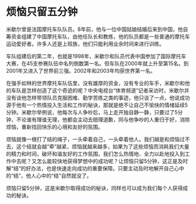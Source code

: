 # 烦恼只留五分钟


 米歇尔曾是法国摩托车队队员。8年前，他与一位中国姑娘结婚后来到中国，他自筹资金组建了中国摩托车队，由他任队长和教练，他的队员都是一些普通的摩托车运动爱好者。许多人还是上班族，他们只能利用业余时间来进行训练。  

车队组建后的第二年，也就是1998年，米歇尔和队员代表中国参加了国际摩托车大赛，在45支参赛队伍中名列倒数第一名。但车队在2000年就上升至第15名。到2001年又进入了世界前三强。2002年和2003年均获世界第一名。  

在强手如林的世界摩托车队伍里，没有雄厚的资金，没有专业的车手，米歇尔和他的车队是怎样创造了这个奇迹的呢？中央电视台“体育频道”记者采访时，米歇尔并没有谈他怎样带领队员克服困难、勤学苦练之类的事迹，他只谈了一点，他说成功源于他有一个热情投入生活和工作的秘诀，那就是绝不让自己不愉快的情绪延续5分钟。米歇尔举例说，他每次与人争吵后，马上走开独自静一静，只要过了5分钟，不论谁有理谁无理，他都会主动去赔理道歉，同与他争吵的人重归于好，消除烦恼，重新找回快乐的心境和友好的氛围。  

烦恼就像一根打了结的绳子，一头牵着自己，一头牵着他人。我们越是和烦恼过不去，这个结就会越“牵”越紧，烦恼就越来越多，如果为了这些烦恼而消耗我们大量的精力和时间，破坏和谐友好的工作氛围，我们怎么热情地、全力以赴地投入到工作中去呢？又怎么能较快地获得梦想中的成功呢？让烦恼只留5分钟，这正是及时解“结”的好办法，也是快速走向成功的重要保障。只要主动及时地解开自己心中的“结”，他人心中的“结”自然就没了。  

烦恼只留5分钟，这是米歇尔取得成功的秘诀，同样也可以成为我们每个人获得成功的秘诀。
  